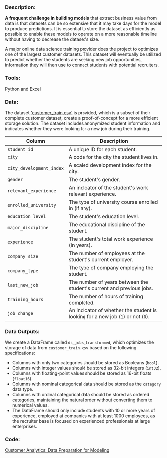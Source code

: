 ### Description:
**A frequent challenge in building models** that extract business value from data is that datasets can be so extensive that it may take days for the model to produce predictions. It is essential to store the dataset as efficiently as possible to enable these models to operate on a more reasonable timeline without having to decrease the dataset's size.

A major online data science training provider does the project to optimizes one of the largest customer datasets. This dataset will eventually be utilized to predict whether the students are seeking new job opportunities, information they will then use to connect students with potential recruiters.

### Tools: 
Python and Excel

### Data:
The dataset ['customer_train.csv'](https://github.com/mynameisfho/My-Data-Analyst-Portofolio/blob/main/Customer%20Analytics%3A%20Data%20Preparation%20for%20Modeling/customer_train.csv) is provided, which is a subset of their complete customer dataset, create a proof-of-concept for a more efficient storage solution. The dataset includes anonymized student information and indicates whether they were looking for a new job during their training.

| Column                   | Description                                                                      |
|------------------------- |--------------------------------------------------------------------------------- |
| `student_id`             | A unique ID for each student.                                                    |
| `city`                   | A code for the city the student lives in.                                        |
| `city_development_index` | A scaled development index for the city.                                         |
| `gender`                 | The student's gender.                                                            |
| `relevant_experience`    | An indicator of the student's work relevant experience.                          |
| `enrolled_university`    | The type of university course enrolled in (if any).                              |
| `education_level`        | The student's education level.                                                   |
| `major_discipline`       | The educational discipline of the student.                                       |
| `experience`             | The student's total work experience (in years).                                  |
| `company_size`           | The number of employees at the student's current employer.                       |
| `company_type`           | The type of company employing the student.                                       |
| `last_new_job`           | The number of years between the student's current and previous jobs.             |
| `training_hours`         | The number of hours of training completed.                                       |
| `job_change`             | An indicator of whether the student is looking for a new job (`1`) or not (`0`). |

### Data Outputs: 
We create a DataFrame called `ds_jobs_transformed`, which optimizes the storage of data from `customer_train.csv` based on the following specifications:
- Columns with only two categories should be stored as Booleans (`bool`).
- Columns with integer values should be stored as 32-bit integers (`int32`).
- Columns with floating-point values should be stored as 16-bit floats (`float16`).
- Columns with nominal categorical data should be stored as the `category` data type.
- Columns with ordinal categorical data should be stored as ordered categories, maintaining the natural order without converting them to numerical values.
- The DataFrame should only include students with 10 or more years of experience, employed at companies with at least 1000 employees, as the recruiter base is focused on experienced professionals at large enterprises.

### Code:
[Customer Analytics: Data Preparation for Modeling](https://github.com/mynameisfho/My-Data-Analyst-Portofolio/blob/main/Customer%20Analytics%3A%20Data%20Preparation%20for%20Modeling/customer_train.ipynb)
